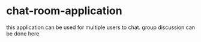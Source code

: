 # chat-room-application
this application can be used for multiple users to chat. 
group discussion can be done here
